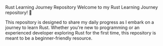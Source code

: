 Rust Learning Journey Repository
Welcome to my Rust Learning Journey repository! 🚀

This repository is designed to share my daily progress as I embark on a journey to learn Rust. Whether you're new to programming or an experienced developer exploring Rust for the first time, this repository is meant to be a beginner-friendly resource.
